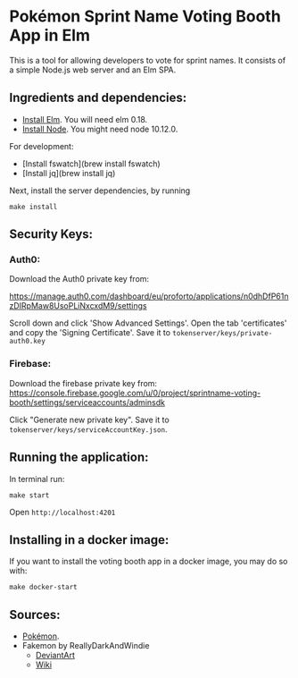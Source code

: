 # Pokémon Sprint Name Voting Booth App in Elm

This is a tool for allowing developers to vote for sprint names.
It consists of a simple Node.js web server and an Elm SPA.

## Ingredients and dependencies:

- [Install Elm](http://elm-lang.org/install). You will need elm 0.18.
- [Install Node](https://nodejs.org/en/download/). You might need node 10.12.0.

For development:

- [Install fswatch](brew install fswatch)
- [Install jq](brew install jq)

Next, install the server dependencies, by running

```
make install
```

## Security Keys:

### Auth0:

Download the Auth0 private key from:

https://manage.auth0.com/dashboard/eu/proforto/applications/n0dhDfP61nzDIRpMaw8UsoPLiNxcxdM9/settings

Scroll down and click 'Show Advanced Settings'. Open the tab 'certificates' and copy the 'Signing Certificate'.
Save it to `tokenserver/keys/private-auth0.key`

### Firebase:

Download the firebase private key from:
https://console.firebase.google.com/u/0/project/sprintname-voting-booth/settings/serviceaccounts/adminsdk

Click "Generate new private key".  Save it to `tokenserver/keys/serviceAccountKey.json`.

## Running the application:

In terminal run:

```
make start
```

Open `http://localhost:4201`

## Installing in a docker image:

If you want to install the voting booth app in a docker image, you may do so with:

```
make docker-start
```

## Sources:

- [Pokémon](https://bulbapedia.bulbagarden.net/wiki/Main_Page).
- Fakemon by ReallyDarkAndWindie
  - [DeviantArt](https://www.deviantart.com/reallydarkandwindie/gallery)
  - [Wiki](https://darkandwindiefakemon.fandom.com/wiki/DarkandWindie_Fakemon_Wiki)

